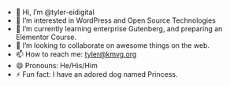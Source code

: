 - 👋 Hi, I’m @tyler-eidigital
- 👀 I’m interested in WordPress and Open Source Technologies
- 🌱 I’m currently learning enterprise Gutenberg, and preparing an Elementor Course.
- 💞️ I’m looking to collaborate on awesome things on the web.
- 📫 How to reach me: tyler@kmvg.org
- 😄 Pronouns: He/His/Him
- ⚡ Fun fact: I have an adored dog named Princess.

<!---
tyler-eidigital/tyler-eidigital is a ✨ special ✨ repository because its `README.md` (this file) appears on your GitHub profile.
You can click the Preview link to take a look at your changes.
--->
